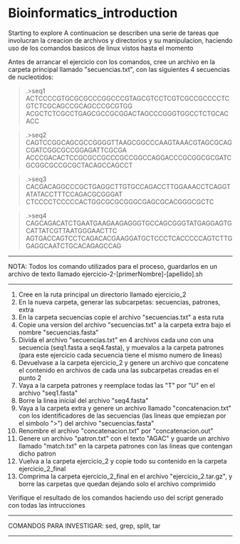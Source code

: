 # Bioinformatics_introduction
Starting to explore
A continuacion se describen una serie de tareas que involucran la creacion de archivos y directorios y su manipulacion, haciendo uso de los
comandos basicos de linux vistos hasta el momento 

Antes de arrancar el ejercicio con los comandos, cree un archivo en la carpeta principal llamado "secuencias.txt", con las siguientes 4 secuencias
de nucleotidos:

>.>seq1
ACTCCCCGTGCGCGCCCGGCCCGTAGCGTCCTCGTCGCCGCCCCTCGTCTCGCAGCCGCAGCCCGCGTGG
ACGCTCTCGCCTGAGCGCCGCGGACTAGCCCGGGTGGCCTCTGCACACC

>.>seq2
CAGTCCGGCAGCGCCGGGGTTAAGCGGCCCAAGTAAACGTAGCGCAGCGATCGGCGCCGGAGATTCGCGA
ACCCGACACTCCGCGCCGCCCGCCGGCCAGGACCCGCGGCGCGATCGCGGCGCCGCGCTACAGCCAGCCT

>.>seq3
CACGACAGGCCCGCTGAGGCTTGTGCCAGACCTTGGAAACCTCAGGTATATACCTTTCCAGACGCGGGAT
CTCCCCTCCCCCACTGGCGCGCGGGCGAGCGCACGGGCGCTC

>.>seq4
CAGCAGACATCTGAATGAAGAAGAGGGTGCCAGCGGGTATGAGGAGTGCATTATCGTTAATGGGAACTTC
AGTGACCAGTCCTCAGACACGAAGGATGCTCCCTCACCCCCAGTCTTGGAGGCAATCTGCACAGAGCCAG


***************************************************************************************************************************************
NOTA: Todos los comando utilizados para el proceso, guardarlos en un archivo de texto llamado ejercicio-2-[primerNombre]-[apellido].sh
***************************************************************************************************************************************

1. Cree en la ruta principal un directorio llamado ejercicio_2
2. En la nueva carpeta, generar las subcarpetas: secuencias, patrones, extra
3. En la carpeta secuencias copie el archivo "secuencias.txt" a esta ruta
4. Copie una version del archivo "secuencias.txt" a la carpeta extra bajo el nombre "secuencias.fasta"
5. Divida el archivo "secuencias.txt" en 4 archivos cada uno con una secuencia (seq1.fasta a seq4.fasta), y muevalos a la carpeta patrones (para este ejercicio cada secuencia tiene el mismo numero de lineas)
6. Devuelvase a la carpeta ejercicio_2 y genere un archivo que concatene el contenido en archivos de cada una las subcarpetas creadas en el punto 2
7. Vaya a la carpeta patrones y reemplace todas las "T" por "U" en el archivo "seq1.fasta"
8. Borre la linea inicial del archivo "seq4.fasta"
9. Vaya a la carpeta extra y genere un archivo llamado "concatenacion.txt" con los identificadores de las secuencias (las lineas que empiezan por el simbolo ">") del archivo "secuencias.fasta"
10. Renombre el archivo "concatenacion.txt" por "concatenacion.out"
11. Genere un archivo "patron.txt" con el texto "AGAC" y guarde un archivo llamado "match.txt" en la carpeta patrones con las lineas que contengan dicho patron
12. Vuelva a la carpeta ejercicio_2 y copie todo su contenido en la carpeta ejercicio_2_final
13. Comprima la carpeta ejercicio_2_final en el archivo "ejercicio_2.tar.gz", y borre las carpetas que quedan dejando solo el archivo comprimido

Verifique el resultado de los comandos haciendo uso del script generado con todas las intrucciones

************************************************
COMANDOS PARA INVESTIGAR: sed, grep, split, tar 
************************************************
